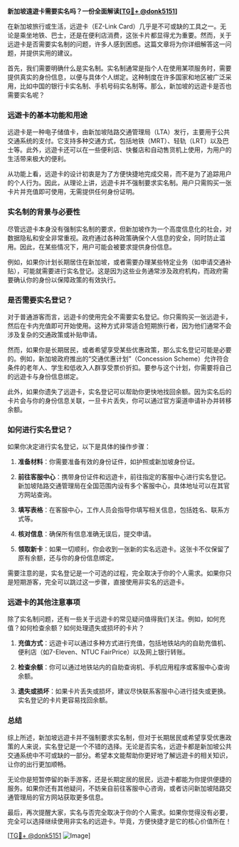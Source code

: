 **新加坡遠遊卡需要实名吗？一份全面解读[[TG💪+ @donk5151](https://t.me/s/donk5151)]**

在新加坡旅行或生活，远遊卡（EZ-Link Card）几乎是不可或缺的工具之一。无论是乘坐地铁、巴士，还是在便利店消费，这张卡片都显得尤为重要。然而，关于远遊卡是否需要实名制的问题，许多人感到困惑。这篇文章将为你详细解答这一问题，并提供实用的建议。

首先，我们需要明确什么是实名制。实名制通常是指个人在使用某项服务时，需要提供真实的身份信息，以便与具体个人绑定。这种制度在许多国家和地区被广泛采用，比如中国的银行卡实名制、手机号码实名制等。那么，新加坡的远遊卡是否也需要实名呢？

### 远遊卡的基本功能和用途

远遊卡是一种电子储值卡，由新加坡陆路交通管理局（LTA）发行，主要用于公共交通系统的支付。它支持多种交通方式，包括地铁（MRT）、轻轨（LRT）以及巴士等。此外，远遊卡还可以在一些便利店、快餐店和自动售货机上使用，为用户的生活带来极大的便利。

从功能上看，远遊卡的设计初衷是为了方便快捷地完成交易，而不是为了追踪用户的个人行为。因此，从理论上讲，远遊卡并不强制要求实名制。用户只需购买一张卡片并充值即可使用，无需提供任何身份证明。

### 实名制的背景与必要性

尽管远遊卡本身没有强制实名制的要求，但新加坡作为一个高度信息化的社会，对数据隐私和安全非常重视。政府通过各种政策确保个人信息的安全，同时防止滥用。因此，在某些情况下，用户可能会被要求提供身份信息。

例如，如果你计划长期居住在新加坡，或者需要办理某些特定业务（如申请交通补贴），可能就需要进行实名登记。这是因为这些业务通常涉及政府机构，而政府需要确认你的身份以保障政策的有效执行。

### 是否需要实名登记？

对于普通游客而言，远遊卡的使用完全不需要实名登记。你只需购买一张远遊卡，然后在卡内充值即可开始使用。这种方式非常适合短期旅行者，因为他们通常不会涉及复杂的交通政策或补贴申请。

然而，如果你是长期居民，或者希望享受某些优惠政策，那么实名登记可能是必要的。例如，新加坡政府推出的“交通优惠计划”（Concession Scheme）允许符合条件的老年人、学生和低收入人群享受票价折扣。要参与这个计划，你需要将自己的远遊卡与身份信息绑定。

此外，如果你遗失了远遊卡，实名登记可以帮助你更快地找回余额。因为实名后的卡片会与你的身份信息关联，一旦卡片丢失，你可以通过官方渠道申请补办并转移余额。

### 如何进行实名登记？

如果你决定进行实名登记，以下是具体的操作步骤：

1. **准备材料**：你需要准备有效的身份证件，如护照或新加坡身份证。
   
2. **前往客服中心**：携带身份证件和远遊卡，前往指定的客服中心进行实名登记。新加坡陆路交通管理局在全国范围内设有多个客服中心，具体地址可以在其官方网站查询。

3. **填写表格**：在客服中心，工作人员会指导你填写相关信息，包括姓名、联系方式等。

4. **核对信息**：确保所有信息准确无误后，提交申请。

5. **领取新卡**：如果一切顺利，你会收到一张新的实名远遊卡。这张卡不仅保留了原有余额，还与你的身份信息绑定。

需要注意的是，实名登记是一个可选的过程，完全取决于你的个人需求。如果你只是短期游客，完全可以跳过这一步骤，直接使用非实名的远遊卡。

### 远遊卡的其他注意事项

除了实名制问题，还有一些关于远遊卡的常见疑问值得我们关注。例如，如何充值？如何检查余额？如何处理遗失或损坏的卡片？

1. **充值方式**：远遊卡可以通过多种方式进行充值，包括地铁站内的自助充值机、便利店（如7-Eleven、NTUC FairPrice）以及网上银行转账。

2. **检查余额**：你可以通过地铁站内的自助查询机、手机应用程序或客服中心查询余额。

3. **遗失或损坏**：如果卡片丢失或损坏，建议尽快联系客服中心进行挂失或更换。实名登记的卡片更容易找回余额。

### 总结

综上所述，新加坡远遊卡并不强制要求实名制，但对于长期居民或希望享受优惠政策的人来说，实名登记是一个不错的选择。无论是否实名，远遊卡都是新加坡公共交通系统中不可或缺的一部分。希望本文能帮助你更好地了解远遊卡的相关知识，让你的出行更加顺畅。

无论你是短暂停留的新手游客，还是长期定居的居民，远遊卡都能为你提供便捷的服务。如果你还有其他疑问，不妨亲自前往客服中心咨询，或者访问新加坡陆路交通管理局的官方网站获取更多信息。

最后，再次提醒大家，实名与否完全取决于你的个人需求。如果你觉得没有必要，完全可以选择继续使用非实名的远遊卡。毕竟，方便快捷才是它的核心价值所在！

[[TG💪+ @donk5151](https://t.me/s/donk5151) ![Image](https://i.postimg.cc/rwNCRYN7/Snipaste-2025-04-30-17-27-05.png)]